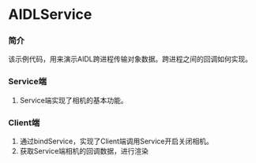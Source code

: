 # AIDLService
### 简介
  该示例代码，用来演示AIDL跨进程传输对象数据。跨进程之间的回调如何实现。

### Service端
1. Service端实现了相机的基本功能。
### Client端
1. 通过bindService，实现了Client端调用Service开启关闭相机。
2. 获取Service端相机的回调数据，进行渲染
